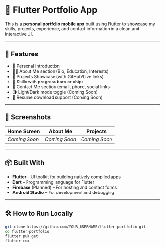 # 📱 Flutter Portfolio App

This is a **personal portfolio mobile app** built using Flutter to showcase my skills, projects, experience, and contact information in a clean and interactive UI.

---

## 🚀 Features

- 👤 Personal Introduction
- 🧑‍💼 About Me section (Bio, Education, Interests)
- 💼 Projects Showcase (with GitHub/Live links)
- 🧰 Skills with progress bars or chips
- 📩 Contact Me section (email, phone, social links)
- 🌗 Light/Dark mode toggle (Coming Soon)
- 📄 Resume download support (Coming Soon)

---

## 📸 Screenshots

| Home Screen | About Me | Projects |
|-------------|-----------|----------|
| *Coming Soon* | *Coming Soon* | *Coming Soon* |

---

## 📦 Built With

- **Flutter** – UI toolkit for building natively compiled apps
- **Dart** – Programming language for Flutter
- **Firebase** (Planned) – For hosting and contact forms
- **Android Studio** – For development and debugging

---

## 🛠 How to Run Locally

```bash
git clone https://github.com/YOUR_USERNAME/flutter-portfolio.git
cd flutter-portfolio
flutter pub get
flutter run
